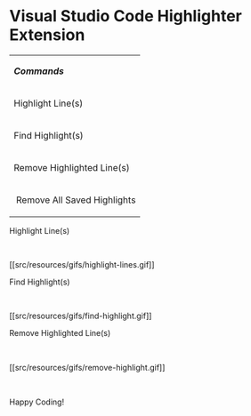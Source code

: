 <div>
<div>
<pre><code></code></pre>
</div>
<h1><strong>Visual Studio Code Highlighter Extension</strong></h1>
<table>
<tbody>
<tr>
<td>
<p><em><strong>Commands</strong></em></p>
</td>
</tr>
<tr>
<td>
<p>Highlight Line(s)</p>
</td>
</tr>
<tr>
<td>
<p>Find Highlight(s)</p>
</td>
</tr>
<tr>
<td>
<p>Remove Highlighted Line(s)</p>
</td>
</tr>
<tr>
<td>
<p>&nbsp;Remove All Saved Highlights</p>
</td>
</tr>
</tbody>
</table>
<p>Highlight Line(s)</p>
<div>
<pre><code></code>&nbsp;</pre>
[[src/resources/gifs/highlight-lines.gif]]
</div>
<p>Find Highlight(s)</p>
<div>
<pre><code></code>&nbsp;</pre>
[[src/resources/gifs/find-highlight.gif]]
</div>
<p>Remove Highlighted Line(s)</p>
<p>&nbsp;</p>
[[src/resources/gifs/remove-highlight.gif]]
<p>&nbsp;</p>
<p>Happy Coding!</p>
<div>
<pre><code></code>&nbsp;</pre>
</div>
</div>